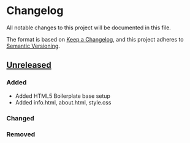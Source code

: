 # Changelog

All notable changes to this project will be documented in this file.

The format is based on [Keep a Changelog](https://keepachangelog.com/en/1.0.0/),
and this project adheres to [Semantic Versioning](https://semver.org/spec/v2.0.0.html).

## [Unreleased]

### Added

- Added HTML5 Boilerplate base setup
- Added info.html, about.html, style.css

### Changed

### Removed

[unreleased]: https://github.com/WMC-AHIF-2021/Kipper-Web/compare/dev...HEAD
